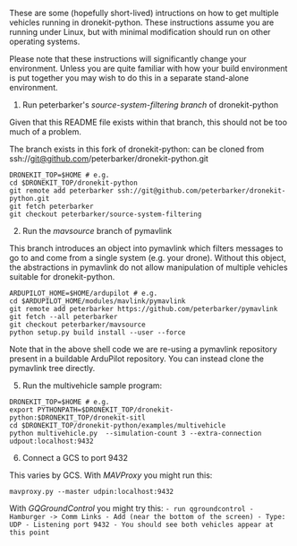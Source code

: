 These are some (hopefully short-lived) intructions on how to get multiple vehicles running in dronekit-python.  These instructions assume you are running under Linux, but with minimal modification should run on other operating systems.

Please note that these instructions will significantly change your environment.  Unless you are quite familiar with how your build environment is put together you may wish to do this in a separate stand-alone environment.

1. Run peterbarker's _source-system-filtering branch_ of dronekit-python

  Given that this README file exists within that branch, this should not be too much of a problem.

  The branch exists in this fork of dronekit-python: can be cloned from ssh://git@github.com/peterbarker/dronekit-python.git
  ```
  DRONEKIT_TOP=$HOME # e.g.
  cd $DRONEKIT_TOP/dronekit-python
  git remote add peterbarker ssh://git@github.com/peterbarker/dronekit-python.git
  git fetch peterbarker
  git checkout peterbarker/source-system-filtering
  ```

2. Run the _mavsource_ branch of pymavlink

  This branch introduces an object into pymavlink which filters messages to go to and come from a single system (e.g. your drone).  Without this object, the abstractions in pymavlink do not allow manipulation of multiple vehicles suitable for dronekit-python.

  ```
  ARDUPILOT_HOME=$HOME/ardupilot # e.g.
  cd $ARDUPILOT_HOME/modules/mavlink/pymavlink
  git remote add peterbarker https://github.com/peterbarker/pymavlink
  git fetch --all peterbarker
  git checkout peterbarker/mavsource
  python setup.py build install --user --force
  ```

  Note that in the above shell code we are re-using a pymavlink
  repository present in a buildable ArduPilot repository.  You can
  instead clone the pymavlink tree directly.

5. Run the multivehicle sample program:
  ```
  DRONEKIT_TOP=$HOME # e.g.
  export PYTHONPATH=$DRONEKIT_TOP/dronekit-python:$DRONEKIT_TOP/dronekit-sitl
  cd $DRONEKIT_TOP/dronekit-python/examples/multivehicle
  python multivehicle.py  --simulation-count 3 --extra-connection udpout:localhost:9432
  ```

6. Connect a GCS to port 9432

  This varies by GCS.  With *MAVProxy* you might run this:
  ```
  mavproxy.py --master udpin:localhost:9432
  ```

  With *GQGroundControl* you might try this:
    ```
    - run qgroundcontrol
    - Hamburger -> Comm Links
    - Add (near the bottom of the screen)
     - Type: UDP
     - Listening port 9432
     - You should see both vehicles appear at this point
    ```
